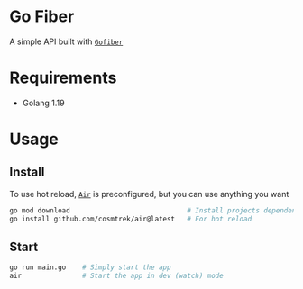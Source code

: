 # Go Fiber

A simple API built with [`Gofiber`](https://gofiber.io/)

# Requirements

- Golang 1.19

# Usage

## Install

To use hot reload, [`Air`](https://github.com/cosmtrek/air) is preconfigured, but you can use anything you want

```sh
go mod download                             # Install projects dependencies
go install github.com/cosmtrek/air@latest   # For hot reload
```

## Start

```sh
go run main.go    # Simply start the app
air               # Start the app in dev (watch) mode
```
